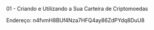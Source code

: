 
01 - Criando e Utilizando a Sua Carteira de Criptomoedas

Endereço:  n4fvmH8BUf4Nza7HFQ4ay86ZdPYdq8DuU8
